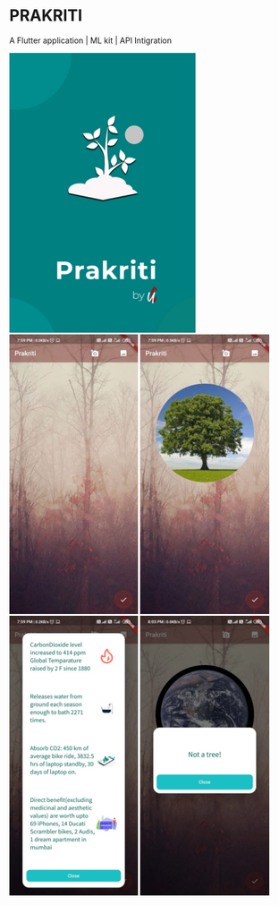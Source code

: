 # PRAKRITI
A Flutter application | ML kit | API Intigration

<img src="images/backg.jpeg" height="500">
<img src="images/11.jpeg" height="500">
<img src="images/12.jpeg" height="500">
<img src="images/13.jpeg" height="500">
<img src="images/14.jpeg" height="500">
